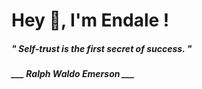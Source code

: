 <h1 title="head"> Hey 👋, I'm Endale !</h1>

**<h5><i>" Self-trust is the first secret of success. "</i></h5>**

*<b>___ Ralph Waldo Emerson ___</b>*
